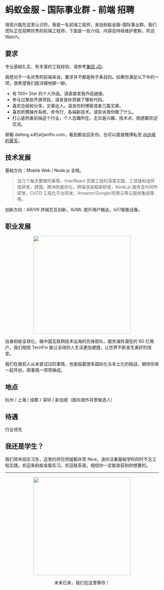 # 蚂蚁金服 - 国际事业群 - 前端 招聘

很高兴能在这里认识你，我是一名前端工程师，来自蚂蚁金服-国际事业群，我们团队正在招聘优秀的前端工程师，下面是一些介绍。内容会持续维护更新，欢迎 Watch。

## 要求

专业基础扎实，有丰富的工程经验，请参考[集团 JD](https://job.alibaba.com/zhaopin/position_detail.htm?positionId=55688)。

我想对于一名优秀的前端来说，要求并不都是拘于条目的。如果你满足以下中的一项，很希望我们能详细地聊一聊。

- 有 100+ Star 的个人作品。请直接发我作品链接。
- 参与过某些开源项目。请发我你贡献了哪些代码。
- 喜欢总结和分享，文章达人。请发你的博客或者几篇文章。
- 喜欢折腾操作系统、命令行、各端新技术。请告诉我你做了什么。
- 打心底热衷前端这个行业，个人志趣所在。无论是兴趣、技术点、困惑都欢迎交流。

邮箱 dafeng.xdf[at]antfin.com，看到都会回复你。也可以直接微博私信 [@达峰的夏天](https://weibo.com/xudafeng)。

## 技术发展

基础方向：Mobile Web / Node.js 全栈。

> 说几个每天要做的事情，Vue/React 页面工程的深度实践，工具链和组件库研发，跨国、跨洲性能优化，跨端渲染框架研发，Node.js 服务及中间件研发，CI/CD 工程化平台研发，Amazon/Google/阿里云等云服务集成等等。

创新方向：AR/VR 终端交互创新，AI/ML 提升用户触达，IoT/智能设备。

## 职业发展

<p align="center">
  <img
    src="https://gw.alipayobjects.com/os/rmsportal/hSSWgqScxHMpCdQwqKme.GIF"
    width="320"
  />
</p>

投身蚂蚁全球化，做中国互联网技术出海的先锋部队，服务海外潜在的 60 亿用户。我们相信 TechFin 能让全球的人生活更加便捷，让世界不断发生美好的改变。

我们在做前人从未尝试过的事情，也面临着很多国际化与本土化的挑战，期待你来一起开创，把事情一项项做成。

## 地点

杭州 / 上海 / 成都 / 深圳 / 新加坡（面向海外背景候选人）

## 待遇

行业领先

## 我还是学生？

我们常年招实习生，这里的师兄师姐都非常 Nice。请你注重基础学科同时不忘工程实践，欢迎来蚂蚁金服实习，欢迎联系我，相信你一定能收获到你想要的。

---

<p align="center">
  <img
    src="https://wx4.sinaimg.cn/large/6d308bd9gy1fugl06ng0vj20u023o11e.jpg"
    width="320"
  />
</p>

<p align="center">未来已来，我们在这里等你！</p>
